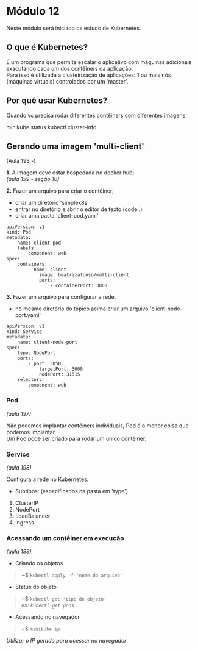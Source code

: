 # Módulo 12 

Neste módulo será iniciado os estudo de Kubernetes.

## O que é Kubernetes?

É um programa que permite escalar o aplicativo com máquinas adicionais exacutando cada um dos contêiners da aplicação.  
Para isso é utilizada a clusteirização de aplicações: 1 ou mais nós (máquinas virtuais) controlados por um 'master'.

## Por quê usar Kubernetes?

Quando vc precisa rodar diferentes contêiners com diferentes imagens

minikube status 
kubectl cluster-info

## Gerando uma imagem 'multi-client'
(Aula 193 -)

**1.** A imagem deve estar hospedada no docker hub;   
_(aula 159 - seção 10)_

**2.** Fazer um arquivo para criar o contêiner;  

- criar um diretório 'simplek8s'
- entrar no diretório e abrir o editor de texto (code .)
- criar uma pasta 'client-pod.yaml'

```
apiVersion: v1
kind: Pod 
metadata:
    name: client-pod
    labels:
        component: web 
spec:
    containers:
        - name: client
            image: beatrizafonso/multi-client
            ports:
                - containerPort: 3000
```

**3.** Fazer um arquivo para configurar a rede.  

- no mesmo diretório do tópico acima criar um arquivo 'client-node-port.yaml'

```
apiVersion: v1
kind: Service 
metadata:
    name: client-node-port
spec:
    type: NodePort
    ports:
        - port: 3050
            targetPort: 3000
            nodePort: 31515
    selector:
        component: web
```

 ### Pod
 _(aula 197)_

 Não podemos implantar contêiners individuais, Pod é o menor coisa que podemos implantar.  
 Um Pod pode ser criado para rodar um único contêiner.

 ### Service
_(aula 198)_

Configura a rede no Kubernetes.  
- Subtipos: (especificados na pasta em 'type')
1. ClusterIP
2. NodePort
3. LoadBalancer
4. Ingress

### Acessando um contêiner em execução 
_(aula 199)_

- Criando os objetos

> ~$ `kubectl apply -f 'nome do arquivo'`

- Status do objeto 

> ~$ `kubectl get 'tipo de objeto'`  
_ex: `kubectl get pods`_

- Acessando no navegador

> ~$ `minikube ip`

_Utilizar o IP gerado para acessar no navegador_

